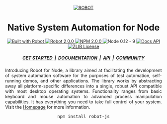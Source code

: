 <p align="center">
	<a target="_blank" href="http://getrobot.net">
		<img src="http://getrobot.net/common/gh-header.png" alt="ROBOT" />
	</a>
</p>

<h1 align="center">Native System Automation for Node</h1>

<p align="center">
	<a target="_blank" href="http://getrobot.net">
		<img src="https://img.shields.io/badge/Built_with-ROBOT-C86414.svg?style=flat-square" alt="Built with Robot" />
	</a>
	<a target="_blank" href="https://github.com/robot/robot">
		<img src="https://img.shields.io/badge/Robot-2.0.0-C86414.svg?style=flat-square" alt="Robot 2.0.0" />
	</a>
	<a target="_blank" href="https://npmjs.com/package/robot-js">
		<img src="https://img.shields.io/badge/NPM-2.0.0-C86414.svg?style=flat-square" alt="NPM 2.0.0" />
	</a>
	<img src="https://img.shields.io/badge/Node-0.12_--_9-C86414.svg?style=flat-square" alt="Node 0.12 - 9" />
	<a target="_blank" href="http://getrobot.net/docs/node.html">
		<img src="https://img.shields.io/badge/Docs-API-C86414.svg?style=flat-square" alt="Docs API" />
	</a>
	<a target="_blank" href="https://opensource.org/licenses/Zlib">
		<img src="https://img.shields.io/badge/License-ZLIB-C86414.svg?style=flat-square" alt="ZLIB License" />
	</a>
</p>

<h5 align="center">
	<a target="_blank" href="http://getrobot.net/docs/node.html">
		GET STARTED
	</a>
	&nbsp;|&nbsp;
	<a target="_blank" href="http://getrobot.net/docs/about.html">
		DOCUMENTATION
	</a>
	&nbsp;|&nbsp;
	<a target="_blank" href="http://getrobot.net/api/global.html">
		API
	</a>
	&nbsp;|&nbsp;
	<a target="_blank" href="http://getrobot.net/docs/philosophy.html">
		COMMUNITY
	</a>
</h5>

<p align="justify">
	Introducing Robot for Node, a library aimed at facilitating the development of system automation software for the purposes of test automation, self-running demos, and other applications. The library works by abstracting away all platform-specific differences into a single, robust API compatible with most desktop operating systems. Functionality ranges from basic keyboard and mouse automation to advanced process manipulation capabilities. It has everything you need to take full control of your system. Visit the <a target="_blank" href="http://getrobot.net">Homepage</a> for more information.
</p>

<pre align="center">npm install robot-js</pre>
